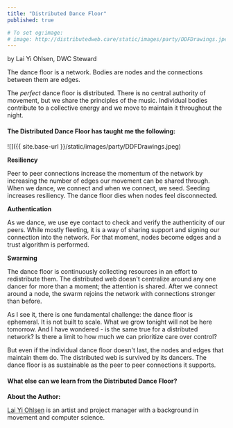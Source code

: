 ```yaml
---
title: "Distributed Dance Floor"
published: true

# To set og:image:
# image: http://distributedweb.care/static/images/party/DDFDrawings.jpeg
---
```

by Lai Yi Ohlsen, DWC Steward

The dance floor is a network. Bodies are nodes and the connections between them are edges.

The _perfect_ dance floor is distributed. There is no central authority of movement, but we share the principles of the music. Individual bodies contribute to a collective energy and we move to maintain it throughout the night.

#### The Distributed Dance Floor has taught me the following:

![]({{ site.base-url }}/static/images/party/DDFDrawings.jpeg)

**Resiliency**

Peer to peer connections increase the momentum of the network by increasing the number of edges our movement can be shared through. When we dance, we connect and when we connect, we seed. Seeding increases resiliency. The dance floor dies when nodes feel disconnected.

**Authentication**

As we dance, we use eye contact to check and verify the authenticity of our peers. While mostly fleeting, it is a way of sharing support and signing our connection into the network. For that moment, nodes become edges and a trust algorithm is performed. 

**Swarming**

The dance floor is continuously collecting resources in an effort to redistribute them. The distributed web doesn't centralize around any one dancer for more than a moment; the attention is shared. After we connect around a node, the swarm rejoins the network with connections stronger than before.

As I see it, there is one fundamental challenge: the dance floor is ephemeral. It is not built to scale. What we grow tonight will not be here tomorrow. And I have wondered - is the same true for a distributed network? Is there a limit to how much we can prioritize care over control?

But even if the individual dance floor doesn't last, the nodes and edges that maintain them do. The distributed web is survived by its dancers. The dance floor is as sustainable as the peer to peer connections it supports.

#### What else can we learn from the Distributed Dance Floor? 



**About the Author:**

[Lai Yi Ohlsen](http://laiyiohlsen.com) is an artist and project manager with a background in movement and computer science. 